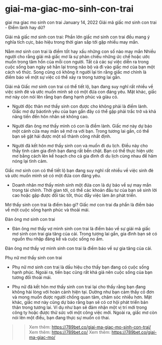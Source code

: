 # giai-ma-giac-mo-sinh-con-trai
giai ma giac mo sinh con trai
January 14, 2022
Giải mã giấc mơ sinh con trai - Điềm lành hay dữ?

Giải mã giấc mơ sinh con trai: Phần lớn giấc mơ sinh con trai đều mang ý nghĩa tích cực, báo hiệu trong thời gian sắp tới gặp nhiều may mắn.

Nằm mơ sinh con trai là điềm tốt hay xấu những con số nào may mắn
Nhiều người cho rằng giải mã giấc mơ là sự phản chiếu những ức chế hoặc ước muốn trong tâm hồn của mỗi con người. Tất cả các sự việc diễn ra trong cuộc sống ban ngày sẽ hằn lại trong não bộ và đi vào giấc mơ của bạn một cách vô thức. Song cũng có không ít người lại tin rằng giấc mơ chính là điềm báo về một sự việc có thể xảy ra trong tương lai gần.

Giải mã Giấc mơ sinh con trai có thể tiết lộ, bạn đang suy nghĩ rất nhiều về việc sinh đẻ và ước muốn mình sẽ có một đứa con đáng yêu. Mặt khác, giấc mơ này còn nói lên rằng bạn đang hạnh phúc và giàu có.

+ Người độc thân mơ thấy sinh con được cho không phải là điềm lành. Giấc mơ dự báotình yêu của bạn gần đây có thể gặp phải trắc trở và khả năng tiến đến hôn nhân sẽ không cao.

+ Người đàn ông mơ thấy mình có con là điềm lành. Giấc mơ này dự báo một cánh cửa may mắn sẽ mở ra với bạn. Trong tương lai gần, có thể bạn sẽ gặt hái được một số thành công nhất định.

+ Người đã kết hôn mơ thấy sinh con và muốn đi du lịch. Điều này cho thấy tình cảm gia đình bạn đang rất bền chặt. Bạn có thể thực hiện ước mơ bằng cách lên kế hoạch cho cả gia đình đi du lịch cùng nhau để hâm nóng lại tình cảm.

Giấc mơ sinh con có thể tiết lộ bạn đang suy nghĩ rất nhiều về việc sinh đẻ và ước muốn mình sẽ có một đứa con đáng yêu.

+ Doanh nhân mơ thấy mình sinh một đứa con là dự báo về sự may mắn trong tài chính. Thời gian tới, có thể các khoản đầu tư của bạn sẽ sinh lời cao hoặc gặp được đối tác tốt, thúc đẩy việc làm ăn phát triển. 

Mơ thấy sinh con trai là điềm báo gì?
Giấc mơ con trai đa phần là điềm báo về một cuộc sống hạnh phúc và thoải mái.

Đàn ông mơ sinh con trai
+ Đàn ông mơ thấy vợ mình sinh con trai là điềm báo về sự giải mã giấc mơ sinh con trai gia tăng của cải. Trong tương lai gần, gia đình bạn sẽ có nguồn thu nhập đáng kể và cuộc sống no ấm.

Đàn ông mơ thấy vợ mình sinh con trai là điềm báo về sự gia tăng của cải.

Phụ nữ mơ thấy sinh con trai
+ Phụ nữ mơ sinh con trai là dấu hiệu cho thấy bạn đang có cuộc sống hạnh phúc. Ngoài ra, tiền bạc cũng rất khá giả nên cuộc sống của bạn tương đối thoải mái.

+ Phụ nữ đã kết hôn mơ thấy sinh con trai lại cho thấy rằng bạn đang không hài lòng với hoàn cảnh hiện tại. Dường như bạn cảm thấy cô đơn và mong muốn được người chồng quan tâm, chăm sóc nhiều hơn. Mặt khác, giấc mơ này cũng dự báo rằng bạn sẽ có cơ hội phát triển bản thân trong tương lai. Ví dụ như bạn sẽ đảm nhận một vị trí mới trong công ty hoặc được thử sức với một công việc mới. Ngoài ra, giấc mơ còn nói lên một điều, bạn đang thực sự muốn có thai.

>> Xem thêm: https://789bet.co/giai-ma-giac-mo-sinh-con-trai/
>> Xem thêm: https://789bet.co/
>> Xem thêm: https://789bet.co/giai-ma-giac-mo/
